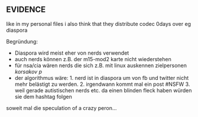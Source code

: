 
## EVIDENCE

like in my personal files i also think that they distribute codec 0days over eg diaspora

Begründung:

- Diaspora wird meist eher von nerds verwendet
- auch nerds können z.B. der m15-mod2 karte nicht wiederstehen
- für nsa/cia wären nerds die sich z.B. mit linux auskennen zielpersonen
  *korsakov* *p* 
- der algorithmus wäre: 1. nerd ist in diaspora um von fb und twitter nicht mehr belästigt zu werden. 2. irgendwann kommt mal ein post #NSFW 3. weil gerade autistischen nerds etc. da einen blinden fleck haben würden sie dem hashtag folgen

soweit mal die speculation of a crazy peron...




